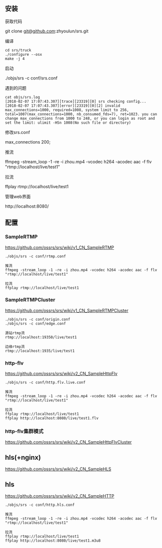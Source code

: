 ## 安装

获取代码

git clone git@github.com:zhyoulun/srs.git

编译
```
cd srs/truck
./configure --osx
make -j 4
```

启动

./objs/srs -c conf/srs.conf

遇到的问题
```
cat objs/srs.log 
[2018-02-07 17:07:43.307][trace][23319][0] srs checking config...
[2018-02-07 17:07:43.307][error][23319][0][2] invalid max_connections=1000, required=1008, system limit to 256, total=1007(max_connections=1000, nb_consumed_fds=7), ret=1023. you can change max_connections from 1000 to 248, or you can login as root and set the limit: ulimit -HSn 1008(No such file or directory)
```

修改srs.conf

max_connections     200;

推流

ffmpeg -stream_loop -1 -re -i zhou.mp4 -vcodec h264 -acodec aac -f flv "rtmp://localhost/live/test1"

拉流

ffplay rtmp://localhost/live/test1

管理web界面

http://localhost:8080/

## 配置

### SampleRTMP

https://github.com/ossrs/srs/wiki/v1_CN_SampleRTMP

```
./objs/srs -c conf/rtmp.conf

推流
ffmpeg -stream_loop -1 -re -i zhou.mp4 -vcodec h264 -acodec aac -f flv "rtmp://localhost/live/test1"

拉流
ffplay rtmp://localhost/live/test1
```

### SampleRTMPCluster

https://github.com/ossrs/srs/wiki/v1_CN_SampleRTMPCluster

```
./objs/srs -c conf/origin.conf
./objs/srs -c conf/edge.conf

源站rtmp流
rtmp://localhost:19350/live/test1

边缘rtmp流
rtmp://localhost:1935/live/test1
```

### http-flv

https://github.com/ossrs/srs/wiki/v2_CN_SampleHttpFlv

```
./objs/srs -c conf/http.flv.live.conf

推流
ffmpeg -stream_loop -1 -re -i zhou.mp4 -vcodec h264 -acodec aac -f flv "rtmp://localhost/live/test1"

拉流
ffplay rtmp://localhost/live/test1
ffplay http://localhost:8080/live/test1.flv
```

### http-flv集群模式

https://github.com/ossrs/srs/wiki/v2_CN_SampleHttpFlvCluster

## hls(+nginx)

https://github.com/ossrs/srs/wiki/v2_CN_SampleHLS

## hls

https://github.com/ossrs/srs/wiki/v2_CN_SampleHTTP

```
./objs/srs -c conf/http.hls.conf

推流
ffmpeg -stream_loop -1 -re -i zhou.mp4 -vcodec h264 -acodec aac -f flv "rtmp://localhost/live/test1"

拉流
ffplay rtmp://localhost/live/test1
ffplay http://localhost:8080/live/test1.m3u8
```
